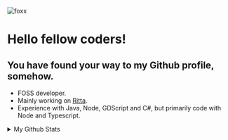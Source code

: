 [foxx]: https://media2.giphy.com/media/TdMVH60kJvTMI/giphy.gif "foxxx"

![foxx][foxx]
# Hello fellow coders!
## You have found your way to my Github profile, somehow.

* FOSS developer.
* Mainly working on [Ritta](https://github.com/rittaschool).
* Experience with Java, Node, GDScript and C#, but primarily code with Node and Typescript.

<details>
<summary>My Github Stats</summary>

![Github Stats](https://github-readme-stats.vercel.app/api?username=raikasdev&hide_title=true&show_icons=true&theme=radical)\
![Top Langs](https://github-readme-stats.vercel.app/api/top-langs/?username=raikasdev&theme=radical)\
![raikasta's wakatime stats](https://github-readme-stats.vercel.app/api/wakatime?username=raikasta)
</details>
